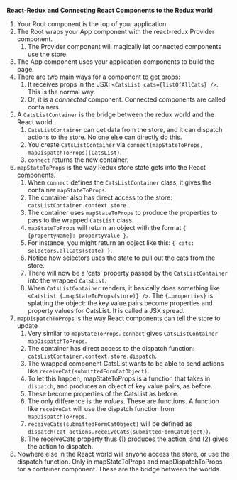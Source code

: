 **React-Redux and Connecting React Components to the Redux world**

1. Your Root component is the top of your application.
2. The Root wraps your App component with the react-redux Provider
   component.
    1. The Provider component will magically let connected components
       use the store.
3. The App component uses your application components to build the page.
4. There are two main ways for a component to get props:
    1. It receives props in the JSX: `<CatsList cats={listOfAllCats}
       />`. This is the normal way.
    2. Or, it is a *connected* component. Connected components are
       called containers.
5. A `CatsListContainer` is the bridge between the redux world and the
   React world.
    1. `CatsListContainer` can get data from the store, and it can
       dispatch actions to the store. No one else can directly do
       this.
    2. You create `CatsListContainer` via `connect(mapStateToProps,
       mapDispatchToProps)(CatsList)`.
    3. `connect` returns the new container.
6. `mapStateToProps` is the way Redux store state gets into the React
   components.
    1. When `connect` defines the `CatsListContainer` class, it gives
       the container `mapStateToProps`.
    2. The container also has direct access to the store:
       `catsListContainer.context.store.`
    3. The container uses `mapStateToProps` to produce the properties to
       pass to the wrapped `CatsList` class.
    4. `mapStateToProps` will return an object with the format `{
       [propertyName]: propertyValue }`.
    5. For instance, you might return an object like this: `{ cats:
       selectors.allCats(state) }`.
    6. Notice how selectors uses the state to pull out the cats from
       the store.
    7. There will now be a ‘cats’ property passed by the
       `CatsListContainer` into the wrapped `CatsList`.
    8. When `CatsListContainer` renders, it basically does something
       like `<CatsList {…mapStateToProps(store)} />`. The
       `{…properties}` is splatting the object: the key value pairs
       become properties and property values for CatsList. It is
       called a JSX spread.
7. `mapDispatchToProps` is the way React components can tell the store
   to update
    1. Very similar to `mapStateToProps`. `connect` gives
       `CatsListContainer` `mapDispatchToProps`.
    2. The container has direct access to the dispatch function:
       `catsListContainer.context.store.dispatch`.
    3. The wrapped component CatsList wants to be able to send actions
       like `receiveCat(submittedFormCatObject)`.
    4. To let this happen, mapStateToProps is a function that takes in
       `dispatch`, and produces an object of key value pairs, as
       before.
    5. These become properties of the CatsList as before.
    6. The only difference is the *values*. These are functions. A
       function like `receiveCat` will use the dispatch function from
       `mapDispatchToProps`.
    7. `receiveCats(submittedFormCatObject)` will be defined as
       `dispatch(cat_actions.receiveCats(submittedFormCatObject))`.
    8. The receiveCats property thus (1) produces the action, and (2)
       gives the action to dispatch.
8. Nowhere else in the React world will anyone access the store, or
   use the dispatch function. Only in mapStateToProps and
   mapDispatchToProps for a container component. These are the bridge
   between the worlds.
